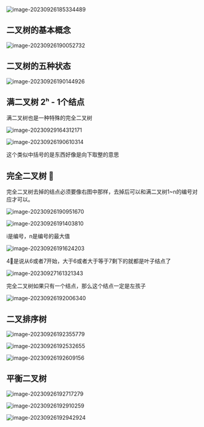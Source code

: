 ![image-20230926185334489](/Users/yuebinghui/Documents/program/github/note/images/image-20230926185334489.png)

## 二叉树的基本概念

![image-20230926190052732](/Users/yuebinghui/Documents/program/github/note/images/image-20230926190052732.png)

## 二叉树的五种状态

![image-20230926190144926](/Users/yuebinghui/Documents/program/github/note/images/image-20230926190144926.png)

## 满二叉树 2ʰ - 1个结点

满二叉树也是一种特殊的完全二叉树

![image-20230929164312171](/Users/yuebinghui/Documents/program/github/note/images/image-20230929164312171.png)

![image-20230926190610314](/Users/yuebinghui/Documents/program/github/note/images/image-20230926190610314.png)

这个类似中括号的是东西好像是向下取整的意思

## 完全二叉树 🌟

完全二叉树去掉的结点必须要像右图中那样，去掉后可以和满二叉树1~n的编号对应才可以。

![image-20230926190951670](/Users/yuebinghui/Documents/program/github/note/images/image-20230926190951670.png)

![image-20230926191403810](/Users/yuebinghui/Documents/program/github/note/images/image-20230926191403810.png)

i是编号，n是编号的最大值

![image-20230926191624203](/Users/yuebinghui/Documents/program/github/note/images/image-20230926191624203.png)

4⃣️是说从6或者7开始，大于6或者大于等于7剩下的就都是叶子结点了

![image-20230927161321343](/Users/yuebinghui/Documents/program/github/note/images/image-20230927161321343.png)

完全二叉树如果只有一个结点，那么这个结点一定是左孩子

![image-20230926192006340](/Users/yuebinghui/Documents/program/github/note/images/image-20230926192006340.png)

## 二叉排序树

![image-20230926192355779](/Users/yuebinghui/Documents/program/github/note/images/image-20230926192355779.png)

![image-20230926192532655](/Users/yuebinghui/Documents/program/github/note/images/image-20230926192532655.png)

![image-20230926192609156](/Users/yuebinghui/Documents/program/github/note/images/image-20230926192609156.png)

## 平衡二叉树

![image-20230926192717279](/Users/yuebinghui/Documents/program/github/note/images/image-20230926192717279.png)

![image-20230926192910259](/Users/yuebinghui/Documents/program/github/note/images/image-20230926192910259.png)

![image-20230926192942924](/Users/yuebinghui/Documents/program/github/note/images/image-20230926192942924.png)